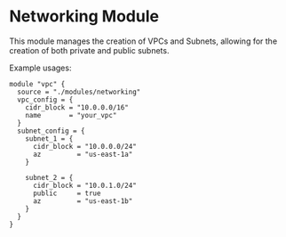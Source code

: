 # Networking Module

This module manages the creation of VPCs and Subnets, allowing for the creation of both private and public subnets.

Example usages:

```
module "vpc" {
  source = "./modules/networking"
  vpc_config = {
    cidr_block = "10.0.0.0/16"
    name       = "your_vpc"
  }
  subnet_config = {
    subnet_1 = {
      cidr_block = "10.0.0.0/24"
      az         = "us-east-1a"
    }

    subnet_2 = {
      cidr_block = "10.0.1.0/24"
      public     = true
      az         = "us-east-1b"
    }
  }
}
```
